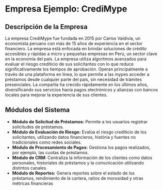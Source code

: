 # Empresa Ejemplo: CrediMype

## Descripción de la Empresa
La empresa CrediMype fue fundada en 2015 por Carlos Valdivia, un economista peruano con más de 15 años de experiencia en el sector financiero. La empresa está enfocada en brindar soluciones de crédito accesibles y rápidas a micro y pequeñas empresas en Perú, un sector clave en la economía del país. La empresa utiliza algoritmos avanzados para evaluar el riesgo crediticio de sus solicitantes con lo que reduce significativamente los tiempos de aprobación. Operan principalmente a través de una plataforma en línea, lo que permite a las mypes acceder a préstamos desde cualquier parte del país, sin necesidad de trámites presenciales. La compañía ha crecido rápidamente en los últimos años, diversificando sus servicios hacia pagos electrónicos y alianzas con bancos locales para mejorar la experiencia de sus clientes.

## Módulos del Sistema

- **Módulo de Solicitud de Préstamos:** Permite a los usuarios registrar solicitudes de préstamos.
- **Módulo de Evaluación de Riesgo:** Evalúa el riesgo crediticio de los solicitantes, utilizando datos financieros, história y fuentes no tradicionales como redes sociales.
- **Módulo de Procesamiento de Pagos:** Gestiona los pagos realizados, por ejemplo, las cuotas de préstamos.
- **Módulo de CRM:** Centraliza la información de los clientes como datos personales, historiales de préstamos y la comunicación utilizando distintos canales.
- **Módulo de Reportes:** Genera reportes sobre el estado de los préstamos, rendimiento de la cartera, ratios de morosidad y otras métricas financieras